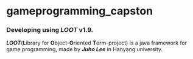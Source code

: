 # gameprogramming_capston

### Developing using _LOOT_ v1.9.  
**_LOOT_**(**L**ibrary for **O**bject-**O**riented **T**erm-project) is a java framework for game programming, made by **_Juho Lee_** in Hanyang university.
